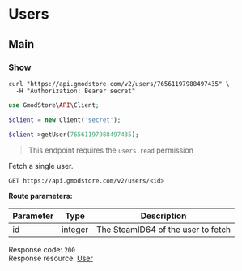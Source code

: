 # Users

## Main

### Show

```shell
curl "https://api.gmodstore.com/v2/users/76561197988497435" \
  -H "Authorization: Bearer secret"
```

```php
use GmodStore\API\Client;

$client = new Client('secret');

$client->getUser(76561197988497435);
```

> This endpoint requires the `users.read` permission

Fetch a single user.

`GET https://api.gmodstore.com/v2/users/<id>`

**Route parameters:**

Parameter | Type | Description
--------- | ---- | -----------
id | integer | The SteamID64 of the user to fetch

Response code: `200`<br>
Response resource: [User](#resource-types-user)
